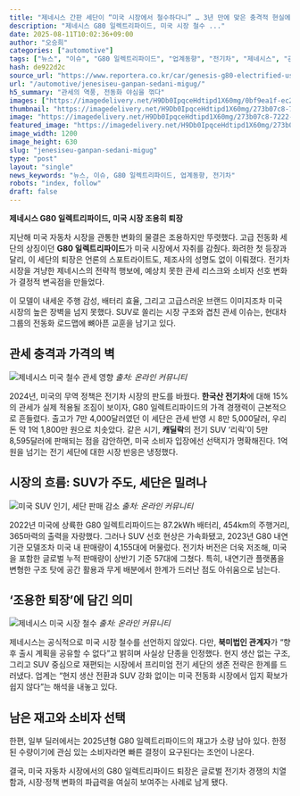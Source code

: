 ```yaml
---
title: "제네시스 간판 세단이 “미국 시장에서 철수하다니” … 3년 만에 맞은 충격적 현실에 ‘결국’"
description: "제네시스 G80 일렉트리파이드, 미국 시장 철수 ..."
date: 2025-08-11T10:02:36+09:00
author: "오승희"
categories: ["automotive"]
tags: ["뉴스", "이슈", "G80 일렉트리파이드", "업계동향", "전기차", "제네시스", "관세정책영향", "글로벌자동차시장"]
hash: de922d2c
source_url: "https://www.reportera.co.kr/car/genesis-g80-electrified-us-discontinued/"
url: "/automotive/jenesiseu-ganpan-sedani-migug/"
h5_summary: "관세의 역풍, 전동화 야심을 꺾다"
images: ["https://imagedelivery.net/H9Db0IpqceHdtipd1X60mg/0bf9ea1f-ec27-4747-edda-5ab9b787e600/public", "https://imagedelivery.net/H9Db0IpqceHdtipd1X60mg/273b07c8-7222-4b84-2423-6fefc58c6f00/public", "https://imagedelivery.net/H9Db0IpqceHdtipd1X60mg/d597d82e-f601-49f4-3ff1-05cb18865000/public", "https://imagedelivery.net/H9Db0IpqceHdtipd1X60mg/76ecc66e-f292-4f35-debb-71c7ba5ad800/public"]
thumbnail: "https://imagedelivery.net/H9Db0IpqceHdtipd1X60mg/273b07c8-7222-4b84-2423-6fefc58c6f00/public"
image: "https://imagedelivery.net/H9Db0IpqceHdtipd1X60mg/273b07c8-7222-4b84-2423-6fefc58c6f00/public"
featured_image: "https://imagedelivery.net/H9Db0IpqceHdtipd1X60mg/273b07c8-7222-4b84-2423-6fefc58c6f00/public"
image_width: 1200
image_height: 630
slug: "jenesiseu-ganpan-sedani-migug"
type: "post"
layout: "single"
news_keywords: "뉴스, 이슈, G80 일렉트리파이드, 업계동향, 전기차"
robots: "index, follow"
draft: false
---
```


**제네시스 G80 일렉트리파이드, 미국 시장 조용히 퇴장**

지난해 미국 자동차 시장을 관통한 변화의 물결은 조용하지만 뚜렷했다. 고급 전동화 세단의 상징이던 **G80 일렉트리파이드**가 미국 시장에서 자취를 감췄다. 화려한 첫 등장과 달리, 이 세단의 퇴장은 언론의 스포트라이트도, 제조사의 성명도 없이 이뤄졌다. 전기차 시장을 겨냥한 제네시스의 전략적 행보에, 예상치 못한 관세 리스크와 소비자 선호 변화가 결정적 변곡점을 만들었다.

이 모델이 내세운 주행 감성, 배터리 효율, 그리고 고급스러운 브랜드 이미지조차 미국 시장의 높은 장벽을 넘지 못했다. SUV로 쏠리는 시장 구조와 겹친 관세 이슈는, 현대차그룹의 전동화 로드맵에 뼈아픈 교훈을 남기고 있다.

## 관세 충격과 가격의 벽

![제네시스 미국 철수 관세 영향](https://imagedelivery.net/H9Db0IpqceHdtipd1X60mg/d597d82e-f601-49f4-3ff1-05cb18865000/public)
*출처: 온라인 커뮤니티*


2024년, 미국의 무역 정책은 전기차 시장의 판도를 바꿨다. **한국산 전기차**에 대해 15%의 관세가 실제 적용될 조짐이 보이자, G80 일렉트리파이드의 가격 경쟁력이 근본적으로 흔들렸다. 출고가 7만 4,000달러였던 이 세단은 관세 반영 시 8만 5,000달러, 우리 돈 약 1억 1,800만 원으로 치솟았다. 같은 시기, **캐딜락**의 전기 SUV ‘리릭’이 5만 8,595달러에 판매되는 점을 감안하면, 미국 소비자 입장에선 선택지가 명확해진다. 1억 원을 넘기는 전기 세단에 대한 시장 반응은 냉정했다.

## 시장의 흐름: SUV가 주도, 세단은 밀려나

![미국 SUV 인기, 세단 판매 감소](https://imagedelivery.net/H9Db0IpqceHdtipd1X60mg/76ecc66e-f292-4f35-debb-71c7ba5ad800/public)
*출처: 온라인 커뮤니티*


2022년 미국에 상륙한 G80 일렉트리파이드는 87.2kWh 배터리, 454km의 주행거리, 365마력의 출력을 자랑했다. 그러나 SUV 선호 현상은 가속화됐고, 2023년 G80 내연기관 모델조차 미국 내 판매량이 4,155대에 머물렀다. 전기차 버전은 더욱 저조해, 미국을 포함한 글로벌 누적 판매량이 상반기 기준 57대에 그쳤다. 특히, 내연기관 플랫폼을 변형한 구조 탓에 공간 활용과 무게 배분에서 한계가 드러난 점도 아쉬움으로 남는다.

## ‘조용한 퇴장’에 담긴 의미

![제네시스 미국 시장 철수](https://imagedelivery.net/H9Db0IpqceHdtipd1X60mg/0bf9ea1f-ec27-4747-edda-5ab9b787e600/public)
*출처: 온라인 커뮤니티*


제네시스는 공식적으로 미국 시장 철수를 선언하지 않았다. 다만, **북미법인 관계자**가 “향후 출시 계획을 공유할 수 없다”고 밝히며 사실상 단종을 인정했다. 현지 생산 없는 구조, 그리고 SUV 중심으로 재편되는 시장에서 프리미엄 전기 세단의 생존 전략은 한계를 드러냈다. 업계는 “현지 생산 전환과 SUV 강화 없이는 미국 전동화 시장에서 입지 확보가 쉽지 않다”는 해석을 내놓고 있다.

## 남은 재고와 소비자 선택

한편, 일부 딜러에서는 2025년형 G80 일렉트리파이드의 재고가 소량 남아 있다. 한정된 수량이기에 관심 있는 소비자라면 빠른 결정이 요구된다는 조언이 나온다.

결국, 미국 자동차 시장에서의 G80 일렉트리파이드 퇴장은 글로벌 전기차 경쟁의 치열함과, 시장·정책 변화의 파급력을 여실히 보여주는 사례로 남게 됐다.

